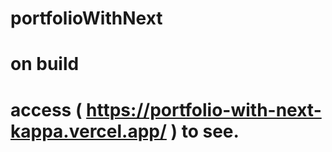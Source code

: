 # portfolioWithNext

# on build 
  # access ( https://portfolio-with-next-kappa.vercel.app/ ) to see.
